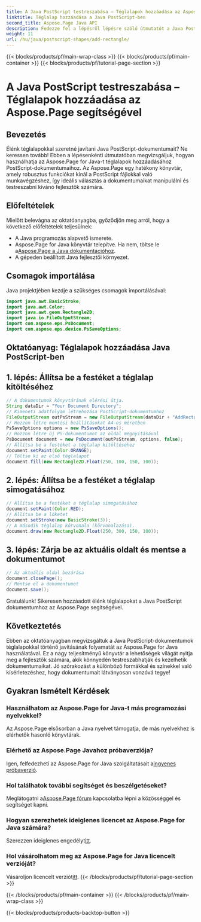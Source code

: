 ```yaml
---
title: A Java PostScript testreszabása – Téglalapok hozzáadása az Aspose.Page segítségével
linktitle: Téglalap hozzáadása a Java PostScript-ben
second_title: Aspose.Page Java API
description: Fedezze fel a lépésről lépésre szóló útmutatót a Java PostScript dokumentumokhoz élénk téglalapok hozzáadásához az Aspose.Page for Java segítségével. Fokozza a dokumentum testreszabását erőfeszítés nélkül!
weight: 11
url: /hu/java/postscript-shapes/add-rectangle/
---
```


{{< blocks/products/pf/main-wrap-class >}}
{{< blocks/products/pf/main-container >}}
{{< blocks/products/pf/tutorial-page-section >}}

# A Java PostScript testreszabása – Téglalapok hozzáadása az Aspose.Page segítségével

## Bevezetés
Élénk téglalapokkal szeretné javítani Java PostScript-dokumentumait? Ne keressen tovább! Ebben a lépésenkénti útmutatóban megvizsgáljuk, hogyan használhatja az Aspose.Page for Java-t téglalapok hozzáadásához PostScript-dokumentumaihoz. Az Aspose.Page egy hatékony könyvtár, amely robusztus funkciókat kínál a PostScript fájlokkal való munkavégzéshez, így ideális választás a dokumentumaikat manipulálni és testreszabni kívánó fejlesztők számára.
## Előfeltételek
Mielőtt belevágna az oktatóanyagba, győződjön meg arról, hogy a következő előfeltételek teljesülnek:
- A Java programozás alapvető ismerete.
-  Aspose.Page for Java könyvtár telepítve. Ha nem, töltse le a[Aspose.Page a Java dokumentációhoz](https://reference.aspose.com/page/java/).
- A gépeden beállított Java fejlesztői környezet.
## Csomagok importálása
Java projektjében kezdje a szükséges csomagok importálásával:
```java
import java.awt.BasicStroke;
import java.awt.Color;
import java.awt.geom.Rectangle2D;
import java.io.FileOutputStream;
import com.aspose.eps.PsDocument;
import com.aspose.eps.device.PsSaveOptions;
```
## Oktatóanyag: Téglalapok hozzáadása Java PostScript-ben
## 1. lépés: Állítsa be a festéket a téglalap kitöltéséhez
```java
// A dokumentumok könyvtárának elérési útja.
String dataDir = "Your Document Directory";
// Kimeneti adatfolyam létrehozása PostScript-dokumentumhoz
FileOutputStream outPsStream = new FileOutputStream(dataDir + "AddRectangle_outPS.ps");
// Hozzon létre mentési beállításokat A4-es méretben
PsSaveOptions options = new PsSaveOptions();
// Hozzon létre új PS-dokumentumot az oldal megnyitásával
PsDocument document = new PsDocument(outPsStream, options, false);
// Állítsa be a festéket a téglalap kitöltéséhez
document.setPaint(Color.ORANGE);        
// Töltse ki az első téglalapot
document.fill(new Rectangle2D.Float(250, 100, 150, 100));
```
## 2. lépés: Állítsa be a festéket a téglalap simogatásához
```java
// Állítsa be a festéket a téglalap simogatásához
document.setPaint(Color.RED);
// Állítsa be a löketet
document.setStroke(new BasicStroke(3));
// A második téglalap körvonala (körvonalazása).
document.draw(new Rectangle2D.Float(250, 300, 150, 100));
```
## 3. lépés: Zárja be az aktuális oldalt és mentse a dokumentumot
```java
// Az aktuális oldal bezárása
document.closePage();
// Mentse el a dokumentumot
document.save();
```
Gratulálunk! Sikeresen hozzáadott élénk téglalapokat a Java PostScript dokumentumhoz az Aspose.Page segítségével.
## Következtetés
Ebben az oktatóanyagban megvizsgáltuk a Java PostScript-dokumentumok téglalapokkal történő javításának folyamatát az Aspose.Page for Java használatával. Ez a nagy teljesítményű könyvtár a lehetőségek világát nyitja meg a fejlesztők számára, akik könnyedén testreszabhatják és kezelhetik dokumentumaikat.
Jó szórakozást a különböző formákkal és színekkel való kísérletezéshez, hogy dokumentumait látványosan vonzóvá tegye!
## Gyakran Ismételt Kérdések

### Használhatom az Aspose.Page for Java-t más programozási nyelvekkel?
Az Aspose.Page elsősorban a Java nyelvet támogatja, de más nyelvekhez is elérhetők hasonló könyvtárak.
### Elérhető az Aspose.Page Javahoz próbaverziója?
 Igen, felfedezheti az Aspose.Page for Java szolgáltatásait a[ingyenes próbaverzió](https://releases.aspose.com/).
### Hol találhatok további segítséget és beszélgetéseket?
 Meglátogatni a[Aspose.Page fórum](https://forum.aspose.com/c/page/39) kapcsolatba lépni a közösséggel és segítséget kapni.
### Hogyan szerezhetek ideiglenes licencet az Aspose.Page for Java számára?
 Szerezzen ideiglenes engedélyt[itt](https://purchase.aspose.com/temporary-license/).
### Hol vásárolhatom meg az Aspose.Page for Java licencelt verzióját?
 Vásároljon licencelt verziót[itt](https://purchase.aspose.com/buy).
{{< /blocks/products/pf/tutorial-page-section >}}

{{< /blocks/products/pf/main-container >}}
{{< /blocks/products/pf/main-wrap-class >}}

{{< blocks/products/products-backtop-button >}}
